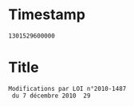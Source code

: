 # Timestamp
```
1301529600000
```

# Title
```
Modifications par LOI n°2010-1487
 du 7 décembre 2010  29
```